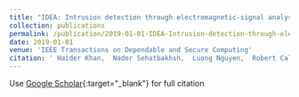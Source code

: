 ```yaml
---
title: "IDEA: Intrusion detection through electromagnetic-signal analysis for critical embedded and cyber-physical systems"
collection: publications
permalink: /publication/2019-01-01-IDEA-Intrusion-detection-through-electromagnetic-signal-analysis-for-critical-embedded-and-cyber-physical-systems
date: 2019-01-01
venue: 'IEEE Transactions on Dependable and Secure Computing'
citation: ' Haider Khan,  Nader Sehatbakhsh,  Luong Nguyen,  Robert Callan,  Arie Yeredor,  Milos Prvulovic,  Alenka Zaji{\&apos;c}, &quot;IDEA: Intrusion detection through electromagnetic-signal analysis for critical embedded and cyber-physical systems.&quot; IEEE Transactions on Dependable and Secure Computing, 2019.'
---
```

Use [Google Scholar](https://scholar.google.com/scholar?q=IDEA:+Intrusion+detection+through+electromagnetic+signal+analysis+for+critical+embedded+and+cyber+physical+systems){:target="_blank"} for full citation